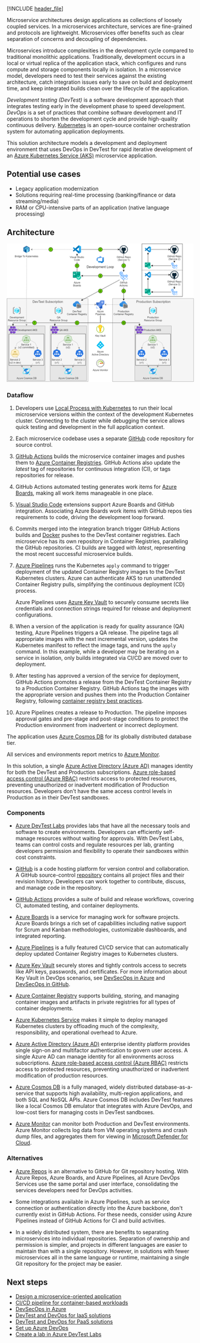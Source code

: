 [!INCLUDE [header_file](../../../includes/sol-idea-header.md)]

Microservice architectures design applications as collections of loosely coupled services. In a microservices architecture, services are fine-grained and protocols are lightweight. Microservices offer benefits such as clear separation of concerns and decoupling of dependencies.

Microservices introduce complexities in the development cycle compared to traditional monolithic applications. Traditionally, development occurs in a local or virtual replica of the application stack, which configures and runs compute and storage components locally in isolation. In a microservice model, developers need to test their services against the existing architecture, catch integration issues early to save on build and deployment time, and keep integrated builds clean over the lifecycle of the application.

*Development testing (DevTest)* is a software development approach that integrates testing early in the development phase to speed development. *DevOps* is a set of practices that combine software development and IT operations to shorten the development cycle and provide high-quality continuous delivery. [Kubernetes](https://kubernetes.io) is an open-source container orchestration system for automating application deployments.

This solution architecture models a development and deployment environment that uses DevOps in DevTest for rapid iterative development of an [Azure Kubernetes Service (AKS)](https://azure.microsoft.com/services/kubernetes-service) microservice application.

## Potential use cases

- Legacy application modernization
- Solutions requiring real-time processing (banking/finance or data streaming/media)
- RAM or CPU-intensive parts of an application (native language processing)

## Architecture

![Diagram showing the configuration of DevTest and DevOps for a microservice application.](../media/dev-test-microservice.png)

### Dataflow

1. Developers use [Local Process with Kubernetes](/visualstudio/containers/overview-local-process-kubernetes) to run their local microservice versions within the context of the development Kubernetes cluster. Connecting to the cluster while debugging the service allows quick testing and development in the full application context.

1. Each microservice codebase uses a separate [GitHub](https://azure.microsoft.com/en-us/products/github) code repository for source control.

1. [GitHub Actions](https://docs.github.com/en/actions/creating-actions/creating-a-docker-container-action) builds the microservice container images and pushes them to [Azure Container Registries](/azure/container-registry/container-registry-intro). GitHub Actions also update the *latest* tag of repositories for continuous integration (CI), or tags repositories for release.

1. GitHub Actions automated testing generates work items for [Azure Boards](https://github.com/marketplace/azure-boards), making all work items manageable in one place.

1. [Visual Studio Code](https://code.visualstudio.com) extensions support Azure Boards and GitHub integration. Associating Azure Boards work items with GitHub repos ties requirements to code, driving the development loop forward.

1. Commits merged into the integration branch trigger GitHub Actions builds and [Docker](https://www.docker.com) pushes to the DevTest container registries. Each microservice has its own repository in Container Registries, paralleling the GitHub repositories. CI builds are tagged with *latest*, representing the most recent successful microservice builds.

1. [Azure Pipelines](/azure/devops/pipelines/ecosystems/kubernetes/aks-template) runs the Kubernetes `apply` command to trigger deployment of the updated Container Registry images to the DevTest Kubernetes clusters. Azure can authenticate AKS to run unattended Container Registry pulls, simplifying the continuous deployment (CD) process.

   Azure Pipelines uses [Azure Key Vault](/azure/devops/pipelines/release/azure-key-vault) to securely consume secrets like credentials and connection strings required for release and deployment configurations.

1. When a version of the application is ready for quality assurance (QA) testing, Azure Pipelines triggers a QA release. The pipeline tags all appropriate images with the next incremental version, updates the Kubernetes manifest to reflect the image tags, and runs the `apply` command. In this example, while a developer may be iterating on a service in isolation, only builds integrated via CI/CD are moved over to deployment.

1. After testing has approved a version of the service for deployment, GitHub Actions promotes a release from the DevTest Container Registry to a Production Container Registry. GitHub Actions tag the images with the appropriate version and pushes them into the Production Container Registry, following [container registry best practices](/azure/container-registry/container-registry-best-practices).

1. Azure Pipelines creates a release to Production. The pipeline imposes approval gates and pre-stage and post-stage conditions to protect the Production environment from inadvertent or incorrect deployment.

The application uses [Azure Cosmos DB](https://azure.microsoft.com/services/cosmos-db) for its globally distributed database tier.

All services and environments report metrics to [Azure Monitor](/azure/devtest-labs/security-baseline).

In this solution, a single [Azure Active Directory (Azure AD)](https://azure.microsoft.com/services/active-directory) manages identity for both the DevTest and Production subscriptions. [Azure role-based access control (Azure RBAC)](/azure/role-based-access-control/overview) restricts access to protected resources, preventing unauthorized or inadvertent modification of Production resources. Developers don't have the same access control levels in Production as in their DevTest sandboxes.

### Components

- [Azure DevTest Labs](https://azure.microsoft.com/services/devtest-lab) provides labs that have all the necessary tools and software to create environments. Developers can efficiently self-manage resources without waiting for approvals. With DevTest Labs, teams can control costs and regulate resources per lab, granting developers permission and flexibility to operate their sandboxes within cost constraints.

- [GitHub](https://docs.github.com/github/creating-cloning-and-archiving-repositories/about-repositories) is a code hosting platform for version control and collaboration. A GitHub source-control [repository](https://docs.github.com/github/creating-cloning-and-archiving-repositories/about-repositories) contains all project files and their revision history. Developers can work together to contribute, discuss, and manage code in the repository.

- [GitHub Actions](https://github.com/features/actions) provides a suite of build and release workflows, covering CI, automated testing, and container deployments.

- [Azure Boards](https://azure.microsoft.com/services/devops/boards) is a service for managing work for software projects. Azure Boards brings a rich set of capabilities including native support for Scrum and Kanban methodologies, customizable dashboards, and integrated reporting.

- [Azure Pipelines](https://azure.microsoft.com/services/devops/pipelines) is a fully featured CI/CD service that can automatically deploy updated Container Registry images to Kubernetes clusters.

- [Azure Key Vault](/azure/key-vault/general/basic-concepts) securely stores and tightly controls access to secrets like API keys, passwords, and certificates. For more information about Key Vault in DevOps scenarios, see [DevSecOps in Azure](devsecops-in-azure.yml) and [DevSecOps in GitHub](devsecops-in-github.yml).

- [Azure Container Registry](/azure/container-registry) supports building, storing, and managing container images and artifacts in private registries for all types of container deployments.

- [Azure Kubernetes Service](/azure/aks/intro-kubernetes) makes it simple to deploy managed Kubernetes clusters by offloading much of the complexity, responsibility, and operational overhead to Azure.

- [Azure Active Directory (Azure AD)](/azure/active-directory/fundamentals/active-directory-whatis) enterprise identity platform provides single sign-on and multifactor authentication to govern user access. A single Azure AD can manage identity for all environments across subscriptions. [Azure role-based access control (Azure RBAC)](/azure/role-based-access-control/overview) restricts access to protected resources, preventing unauthorized or inadvertent modification of production resources.

- [Azure Cosmos DB](/azure/cosmos-db/optimize-dev-test) is a fully managed, widely distributed database-as-a-service that supports high availability, multi-region applications, and both SQL and NoSQL APIs. Azure Cosmos DB includes DevTest features like a local Cosmos DB emulator that integrates with Azure DevOps, and low-cost tiers for managing costs in DevTest sandboxes.

- [Azure Monitor](/azure/devtest-labs/security-baseline) can monitor both Production and DevTest environments. Azure Monitor collects log data from VM operating systems and crash dump files, and aggregates them for viewing in [Microsoft Defender for Cloud](/azure/security-center/security-center-enable-data-collection).

### Alternatives

- [Azure Repos](https://azure.microsoft.com/services/devops/repos) is an alternative to GitHub for Git repository hosting. With Azure Repos, Azure Boards, and Azure Pipelines, all Azure DevOps Services use the same portal and user interface, consolidating the services developers need for DevOps activities.

- Some integrations available in Azure Pipelines, such as service connection or authentication directly into the Azure backbone, don't currently exist in GitHub Actions. For these needs, consider using Azure Pipelines instead of GitHub Actions for CI and build activities.

- In a widely distributed system, there are benefits to separating microservices into individual repositories. Separation of ownership and permission is simpler, and projects in different languages are easier to maintain than with a single repository. However, in solutions with fewer microservices all in the same language or runtime, maintaining a single Git repository for the project may be easier.

## Next steps

- [Design a microservice-oriented application](/dotnet/architecture/microservices/multi-container-microservice-net-applications/microservice-application-design)
- [CI/CD pipeline for container-based workloads](../../example-scenario/apps/devops-with-aks.yml)
- [DevSecOps in Azure](./devsecops-in-azure.yml)
- [DevTest and DevOps for IaaS solutions](dev-test-iaas.yml)
- [DevTest and DevOps for PaaS solutions](dev-test-paas.yml)
- [Set up Azure DevOps](/azure/devops/get-started)
- [Create a lab in Azure DevTest Labs](/azure/lab-services/tutorial-create-custom-lab)
